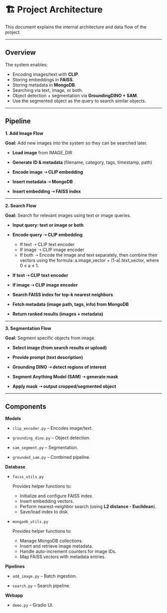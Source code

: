 # 🏗️ Project Architecture

This document explains the internal architecture and data flow of the project.

---

## **Overview**

The system enables:
- Encoding images/text with **CLIP**.
- Storing embeddings in **FAISS**.
- Storing metadata in **MongoDB**.
- Searching via text, image, or both.
- Object detection + segmentation via **GroundingDINO + SAM**.
- Use the segmented object as the query to search similar objects.
---

## **Pipeline**
**1. Add Image Flow**

**Goal:** Add new images into the system so they can be searched later.

* **Load image** from IMAGE_DIR

* **Generate ID & metadata** (filename, category, tags, timestamp, path)

* **Encode image ➝ CLIP embedding**

* **Insert metadata ➝ MongoDB**

* **Insert embedding ➝ FAISS index**
---

**2. Search Flow**

**Goal:** Search for relevant images using text or image queries.

* **Input query: text or image or both**

* **Encode query ➝ CLIP embedding**
    - If text ➝ CLIP text encoder
    - If image ➝ CLIP image encoder
    - If both ➝ Encode the image and text separately, then combine their vectors using the formula: a.image_vector + (1-a).text_vector, where 0 ≤ a ≤ 1.
- **If text ➝ CLIP text encoder**

- **If image ➝ CLIP image encoder**

- **Search FAISS index for top-k nearest neighbors**

- **Fetch metadata (image path, tags, info) from MongoDB**

- **Return ranked results (images + metadata)**
---

**3. Segmentation Flow**

**Goal:** Segment specific objects from image.

* **Select image (from search results or upload)**

* **Provide prompt (text description)**

* **Grounding DINO ➝ detect regions of interest**

* **Segment Anything Model (SAM) ➝ generate mask**

* **Apply mask ➝ output cropped/segmented object**
---

## **Components**

**Models**

* `clip_encoder.py` – Encodes image/text.

* `grounding_dino.py` – Object detection.

* `sam_segment.py` – Segmentation.

* `grounded_sam.py` – Combined pipeline.

**Database**

* `faiss_utils.py`

    Provides helper functions to:
    - Initialize and configure FAISS index.
    - Insert embedding vectors.
    - Perform nearest-neighbor search (using **L2 distance - Euclidean**).
    - Save/load index to disk.

* `mongodb_utils.py`

    Provides helper functions to:
    - Manage MongoDB collections.
    - Insert and retrieve image metadata.
    - Handle auto-increment counters for image IDs.
    - Map FAISS vectors with metadata entries.
  
**Pipelines**

* `add_image.py` – Batch ingestion.

* `search.py` – Search pipeline.

**Webapp**

* `demo.py` – Gradio UI.